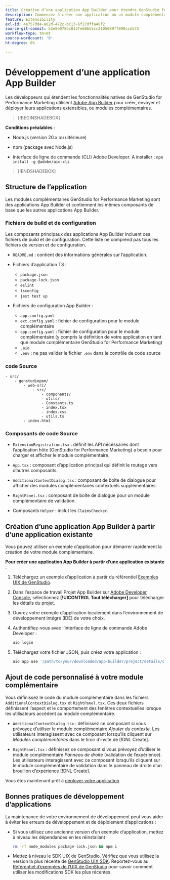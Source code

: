 ```yaml
---
title: Création d’une application App Builder pour étendre GenStudio for Performance Marketing
description: Commencez à créer une application ou un module complémentaire.
feature: Extensibility
exl-id: 4e757dd4-a02d-472c-bc13-6f27dffa48f2
source-git-commit: 52e8e078bc013fe686b5cc2105089f7098cce575
workflow-type: tm+mt
source-wordcount: '0'
ht-degree: 0%

---
```


# Développement d’une application App Builder

Les développeurs qui étendent les fonctionnalités natives de GenStudio for Performance Marketing utilisent [Adobe App Builder](https://developer.adobe.com/app-builder/) pour créer, envoyer et déployer leurs applications extensibles, ou modules complémentaires.

>[!BEGINSHADEBOX]

**Conditions préalables** :

* Node.js (version 20.x ou ultérieure)

* npm (package avec Node.js)

* Interface de ligne de commande (CLI) Adobe Developer. A installer : `npm install -g @adobe/aio-cli`

>[!ENDSHADEBOX]

## Structure de l’application

Les modules complémentaires GenStudio for Performance Marketing sont des applications App Builder et contiennent les mêmes composants de base que les autres applications App Builder.

### Fichiers de build et de configuration

Les composants principaux des applications App Builder incluent ces fichiers de build et de configuration. Cette liste ne comprend pas tous les fichiers de version et de configuration.

* `README.md` : contient des informations générales sur l’application.

* Fichiers d’application TS :

   * `package.json`
   * `package-lock.json`
   * `eslint`
   * `tsconfig`
   * `jest test up`

* Fichiers de configuration App Builder :

   * `app.config.yaml`
   * `ext.config.yaml` : fichier de configuration pour le module complémentaire
   * `app.config.yaml` : fichier de configuration pour le module complémentaire (y compris la définition de votre application en tant que module complémentaire GenStudio for Performance Marketing)
   * `.aio`
   * `.env` : ne pas valider le fichier `.env` dans le contrôle de code source

### code Source

```
- src/
    - genstudiopem/
        - web-src/
            - src/
                - components/
                - utils/
                - Constants.ts
                - index.tsx
                - index.css
                - utils.ts
        - index.html
```

### Composants de code Source

* `ExtensionRegistration.tsx` : définit les API nécessaires dont l’application hôte (GenStudio for Performance Marketing) a besoin pour charger et afficher le module complémentaire.

* `App.tsx` : composant d’application principal qui définit le routage vers d’autres composants.

* `AdditionalContextDialog.tsx` : composant de boîte de dialogue pour afficher des modules complémentaires contextuels supplémentaires.

* `RightPanel.tsx` : composant de boîte de dialogue pour un module complémentaire de validation.

* Composants `Helper` : inclut les `ClaimsChecker`.

## Création d’une application App Builder à partir d’une application existante

Vous pouvez utiliser un exemple d’application pour démarrer rapidement la création de votre module complémentaire.

**Pour créer une application App Builder à partir d’une application existante** :

1. Téléchargez un exemple d’application à partir du référentiel [Exemples UIX de GenStudio](https://github.com/adobe/genstudio-uix-examples).

1. Dans l’espace de travail Projet App Builder sur [Adobe Developer Console](https://developer.adobe.com/console/), sélectionnez **[!UICONTROL Tout télécharger]** pour télécharger les détails du projet.

1. Ouvrez votre exemple d’application localement dans l’environnement de développement intégré (IDE) de votre choix.

1. Authentifiez-vous avec l’interface de ligne de commande Adobe Developer :

   ```bash
   aio login
   ```

1. Téléchargez votre fichier JSON, puis créez votre application :

   ```bash
   aio app use '/path/to/your/downloaded/app-builder/project/details/config.json'
   ```

## Ajout de code personnalisé à votre module complémentaire

Vous définissez le code du module complémentaire dans les fichiers `AdditionalContextDialog.tsx` et `RightPanel.tsx`. Ces deux fichiers définissent l’aspect et le comportement des fenêtres contextuelles lorsque les utilisateurs accèdent au module complémentaire.

* `AdditionalContextDialog.tsx` : définissez ce composant si vous prévoyez d’utiliser le module complémentaire _Ajouter du contexte_. Les utilisateurs interagissent avec ce composant lorsqu’ils cliquent sur _Modules complémentaires_ dans le tiroir d’invite de [!DNL Create].

* `RightPanel.tsx` : définissez ce composant si vous prévoyez d’utiliser le module complémentaire _Panneau de droite_ (validation de l’expérience). Les utilisateurs interagissent avec ce composant lorsqu’ils cliquent sur le module complémentaire de validation dans le panneau de droite d’un brouillon d’expérience [!DNL Create].

Vous êtes maintenant prêt à [déployer votre application](deploy-app.md)

## Bonnes pratiques de développement d’applications

La maintenance de votre environnement de développement peut vous aider à éviter les erreurs de développement et de déploiement d’applications :

* Si vous utilisez une ancienne version d’un exemple d’application, mettez à niveau les dépendances en les réinstallant :

  ```bash
  rm -rf node_modules package-lock.json && npm i
  ```

* Mettez à niveau le SDK UIX de GenStudio. Vérifiez que vous utilisez la version la plus récente de [GenStudio UIX SDK](https://github.com/adobe/genstudio-uix-sdk). Reportez-vous au [Référentiel d’exemples de l’UIX de GenStudio](https://github.com/adobe/genstudio-uix-examples) pour savoir comment utiliser les modifications SDK les plus récentes.
